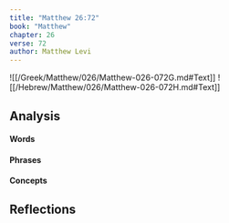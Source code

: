 ```yaml
---
title: "Matthew 26:72"
book: "Matthew"
chapter: 26
verse: 72
author: Matthew Levi
---
```

![[/Greek/Matthew/026/Matthew-026-072G.md#Text]]
![[/Hebrew/Matthew/026/Matthew-026-072H.md#Text]]

## Analysis

#### Words

#### Phrases

#### Concepts

## Reflections
